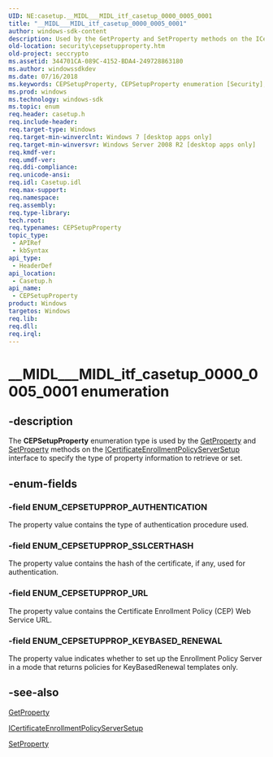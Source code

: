 ```yaml
---
UID: NE:casetup.__MIDL___MIDL_itf_casetup_0000_0005_0001
title: "__MIDL___MIDL_itf_casetup_0000_0005_0001"
author: windows-sdk-content
description: Used by the GetProperty and SetProperty methods on the ICertificateEnrollmentPolicyServerSetup interface to specify the type of property information to retrieve or set.
old-location: security\cepsetupproperty.htm
old-project: seccrypto
ms.assetid: 344701CA-089C-4152-BDA4-249728863180
ms.author: windowssdkdev
ms.date: 07/16/2018
ms.keywords: CEPSetupProperty, CEPSetupProperty enumeration [Security], ENUM_CEPSETUPPROP_AUTHENTICATION, ENUM_CEPSETUPPROP_KEYBASED_RENEWAL, ENUM_CEPSETUPPROP_SSLCERTHASH, ENUM_CEPSETUPPROP_URL, __MIDL___MIDL_itf_casetup_0000_0005_0001, casetup/CEPSetupProperty, casetup/ENUM_CEPSETUPPROP_AUTHENTICATION, casetup/ENUM_CEPSETUPPROP_KEYBASED_RENEWAL, casetup/ENUM_CEPSETUPPROP_SSLCERTHASH, casetup/ENUM_CEPSETUPPROP_URL, security.cepsetupproperty
ms.prod: windows
ms.technology: windows-sdk
ms.topic: enum
req.header: casetup.h
req.include-header: 
req.target-type: Windows
req.target-min-winverclnt: Windows 7 [desktop apps only]
req.target-min-winversvr: Windows Server 2008 R2 [desktop apps only]
req.kmdf-ver: 
req.umdf-ver: 
req.ddi-compliance: 
req.unicode-ansi: 
req.idl: Casetup.idl
req.max-support: 
req.namespace: 
req.assembly: 
req.type-library: 
tech.root: 
req.typenames: CEPSetupProperty
topic_type:
 - APIRef
 - kbSyntax
api_type:
 - HeaderDef
api_location:
 - Casetup.h
api_name:
 - CEPSetupProperty
product: Windows
targetos: Windows
req.lib: 
req.dll: 
req.irql: 
---
```


# __MIDL___MIDL_itf_casetup_0000_0005_0001 enumeration


## -description


The <b>CEPSetupProperty</b> enumeration type is used by the <a href="https://msdn.microsoft.com/52AD50BB-4146-44FC-BA32-9FC46FFE32E4">GetProperty</a> and <a href="https://msdn.microsoft.com/81E20BFF-B4EC-4FA5-A881-5BDCE3FC3057">SetProperty</a> methods on the <a href="https://msdn.microsoft.com/8C9F33BA-5FCB-4B99-869C-FADDC37A326A">ICertificateEnrollmentPolicyServerSetup</a> interface to specify the type of property information to retrieve or set.


## -enum-fields




### -field ENUM_CEPSETUPPROP_AUTHENTICATION

The property value contains the type of authentication procedure used.


### -field ENUM_CEPSETUPPROP_SSLCERTHASH

The property value contains the hash of the certificate, if any, used for authentication.


### -field ENUM_CEPSETUPPROP_URL

The property value contains the Certificate Enrollment Policy (CEP) Web Service URL.


### -field ENUM_CEPSETUPPROP_KEYBASED_RENEWAL

The property value indicates  whether to set up the Enrollment Policy Server in a mode that returns policies for KeyBasedRenewal templates only.


## -see-also




<a href="https://msdn.microsoft.com/52AD50BB-4146-44FC-BA32-9FC46FFE32E4">GetProperty</a>



<a href="https://msdn.microsoft.com/8C9F33BA-5FCB-4B99-869C-FADDC37A326A">ICertificateEnrollmentPolicyServerSetup</a>



<a href="https://msdn.microsoft.com/81E20BFF-B4EC-4FA5-A881-5BDCE3FC3057">SetProperty</a>
 

 

